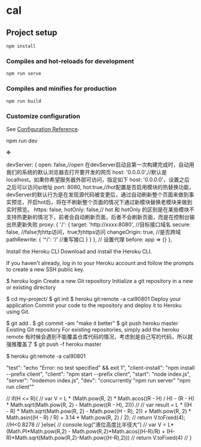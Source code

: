 # cal

## Project setup
```
npm install
```

### Compiles and hot-reloads for development
```
npm run serve
```

### Compiles and minifies for production
```
npm run build
```

### Customize configuration
See [Configuration Reference](https://cli.vuejs.org/config/).



<!-- 实现前后端连载 在 calculate 主文件目录下，输入命令，同时启动前后端 -->

npm run dev 

❉


devServer: {
open: false,//open 在devServer启动且第一次构建完成时，自动用我们的系统的默认浏览器去打开要开发的网页
host: '0.0.0.0',//默认是 localhost。如果你希望服务器外部可访问，指定如下 host: '0.0.0.0'，设置之后之后可以访问ip地址
port: 8080,
hot:true,//hot配置是否启用模块的热替换功能，devServer的默认行为是在发现源代码被变更后，通过自动刷新整个页面来做到事实预览，开启hot后，将在不刷新整个页面的情况下通过新模块替换老模块来做到实时预览。
https: false,
hotOnly: false,// hot 和 hotOnly 的区别是在某些模块不支持热更新的情况下，前者会自动刷新页面，后者不会刷新页面，而是在控制台输出热更新失败
proxy: {
'/': {
target: 'http://xxxx:8080', //目标接口域名
secure: false, //false为http访问，true为https访问
changeOrigin: true, //是否跨域
pathRewrite: {
'^/': '/' //重写接口
}
}
}, // 设置代理
before: app => {}
},


Install the Heroku CLI
Download and install the Heroku CLI.

If you haven't already, log in to your Heroku account and follow the prompts to create a new SSH public key.

$ heroku login
Create a new Git repository
Initialize a git repository in a new or existing directory

$ cd my-project/
$ git init
$ heroku git:remote -a cal90801
Deploy your application
Commit your code to the repository and deploy it to Heroku using Git.

$ git add .
$ git commit -am "make it better"
$ git push heroku master
Existing Git repository
For existing repositories, simply add the heroku remote
有时候会遇到不能覆盖仓库代码的情况，考虑到是自己写的代码，所以就强推覆盖了
$ git push -f heroku master

$ heroku git:remote -a cal90801


"test": "echo \"Error: no test specified\" && exit 1",
    "client-install": "npm install --prefix client",
    "client": "npm start --prefix client",
    "start": "node index.js",
    "server": "nodemon index.js",
    "dev": "concurrently \"npm run server\" \"npm run client\""


// if(H <= R){
          //   var V = L * (Math.pow(R, 2) * Math.acos((R - H) / H) - (R - H) * Math.sqrt(Math.pow(R, 2) - Math.pow((R - H), 2)))
          //   // var result = L * ((H - R) * Math.sqrt(Math.pow(R, 2) - Math.pow((H - R), 2)) + Math.pow(R, 2) * Math.asin((H - R) / R) + 3.14 * Math.pow(R, 2) / 2);
          //   return V.toFixed(4);  //H<0.8278
          // }else{
          //   console.log("液位高度比半径大")
          //   var V = L*(Math.PI*Math.pow(R,2) - Math.pow(R,2)*Math.acos((H-R)/R) + (H-R)*Math.sqrt(Math.pow(R,2)-Math.pow((H-R),2)))
          //   return V.toFixed(4)
          // }   